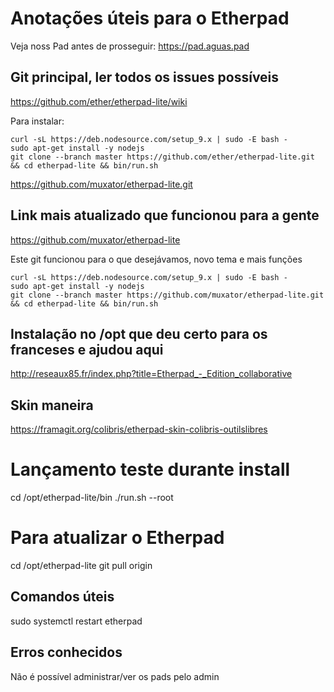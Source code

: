 <!-- TITLE: Configurando O Etherpad No Pede Aguas Pad -->
<!-- SUBTITLE: Algumas informações relevantes sobre nossa instalação do Etherpad no Pede Águas Pad -->

# Anotações úteis para o Etherpad

Veja noss Pad antes de prosseguir: https://pad.aguas.pad

## Git principal, ler todos os issues possíveis

https://github.com/ether/etherpad-lite/wiki

Para instalar:

```text
curl -sL https://deb.nodesource.com/setup_9.x | sudo -E bash -
sudo apt-get install -y nodejs
git clone --branch master https://github.com/ether/etherpad-lite.git && cd etherpad-lite && bin/run.sh
```

https://github.com/muxator/etherpad-lite.git

## Link mais atualizado que funcionou para a gente

https://github.com/muxator/etherpad-lite

Este git funcionou para o que desejávamos, novo tema e mais funções


```text
curl -sL https://deb.nodesource.com/setup_9.x | sudo -E bash -
sudo apt-get install -y nodejs
git clone --branch master https://github.com/muxator/etherpad-lite.git && cd etherpad-lite && bin/run.sh
```

## Instalação no /opt que deu certo para os franceses e ajudou aqui

http://reseaux85.fr/index.php?title=Etherpad_-_Edition_collaborative


## Skin maneira

https://framagit.org/colibris/etherpad-skin-colibris-outilslibres


# Lançamento teste durante install

cd /opt/etherpad-lite/bin
./run.sh --root


# Para atualizar o Etherpad
cd /opt/etherpad-lite
git pull origin


## Comandos úteis

sudo systemctl restart etherpad

## Erros conhecidos

Não é possível administrar/ver os pads pelo admin